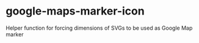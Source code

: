 # google-maps-marker-icon
Helper function for forcing dimensions of SVGs to be used as Google Map marker
